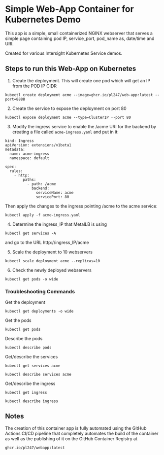 
# Simple Web-App Container for Kubernetes Demo

This app is a simple, small containerized NGINX webserver that serves a simple page containing pod IP, service_port, pod_name as, date/time and URI.

Created for various Intersight Kubernetes Service demos.

## Steps to run this Web-App on Kubernetes

1. Create the deployment. This will create one pod which will get an IP from the POD IP CIDR

```
kubectl create deployment acme --image=ghcr.io/pl247/web-app:latest --port=8888
```

2. Create the service to expose the deployment on port 80

```
kubectl expose deployment acme --type=ClusterIP --port 80
```

3. Modify the ingress service to enable the /acme URI for the backend by creating a file called `acme-ingress.yaml` and put in it:

```
kind: Ingress
apiVersion: extensions/v1beta1
metadata:
  name: acme-ingress
  namespace: default
  
spec:
  rules:
    - http:
        paths:
          - path: /acme
            backend:
              serviceName: acme
              servicePort: 80
```

Then apply the changes to the ingress pointing /acme to the acme service:

```
kubectl apply -f acme-ingress.yaml
```

4. Determine the ingress_IP that MetalLB is using

```
kubectl get services -A
``` 

and go to the URL http://ingress_IP/acme

5. Scale the deployment to 10 webservers

```
kubectl scale deployment acme --replicas=10
```

6. Check the newly deployed webservers

```
kubectl get pods -o wide
```


### Troubleshooting Commands

Get the deployment

`kubectl get deployments -o wide`

Get the pods

`kubectl get pods`

Describe the pods

`kubectl describe pods`

Get/describe the services

`kubectl get services acme`

`kubectl describe services acme`

Get/describe the ingress

`kubectl get ingress`

`kubectl describe ingress`


## Notes

The creation of this container app is fully automated using the GitHub Actions CI/CD pipeline that completely automates the build of the container as well as the publishing of it on the GitHub Container Registry at 
```
ghcr.io/pl247/webapp:latest
```


